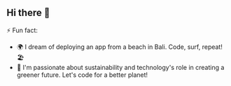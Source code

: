 ## Hi there 👋

<!--
**veeresh-maurya-maersk/veeresh-maurya-maersk** is a ✨ _special_ ✨ repository because its `README.md` (this file) appears on your GitHub profile.

Here are some ideas to get you started:

- 🔭 I’m currently working on ...
- 🌱 I’m currently learning ...
- 👯 I’m looking to collaborate on ...
- 🤔 I’m looking for help with ...
- 💬 Ask me about ...
- 📫 How to reach me: ...

- 😄 Pronouns: ...
-->

⚡ Fun fact:
- 🌍 I dream of deploying an app from a beach in Bali. Code, surf, repeat! 🏖️
- 🌱 I'm passionate about sustainability and technology's role in creating a greener future. Let's code for a better planet!
